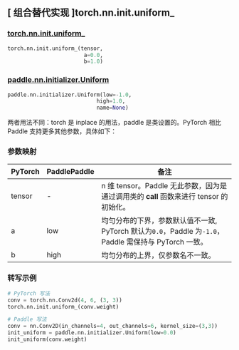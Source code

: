 ## [ 组合替代实现 ]torch.nn.init.uniform_

### [torch.nn.init.uniform_](https://pytorch.org/docs/stable/nn.init.html?highlight=uniform_#torch.nn.init.uniform_)

```python
torch.nn.init.uniform_(tensor,
                        a=0.0,
                        b=1.0)
```

### [paddle.nn.initializer.Uniform](https://www.paddlepaddle.org.cn/documentation/docs/zh/develop/api/paddle/nn/initializer/Uniform_cn.html)

```python
paddle.nn.initializer.Uniform(low=-1.0,
                            high=1.0,
                            name=None)
```

两者用法不同：torch 是 inplace 的用法，paddle 是类设置的。PyTorch 相比 Paddle 支持更多其他参数，具体如下：

### 参数映射

| PyTorch       | PaddlePaddle | 备注                                                   |
| ------------- | ------------ | ------------------------------------------------------ |
| tensor        | -          | n 维 tensor。Paddle 无此参数，因为是通过调用类的 __call__ 函数来进行 tensor 的初始化。    |
| a           |  low          | 均匀分布的下界，参数默认值不一致, PyTorch 默认为`0.0`，Paddle 为`-1.0`，Paddle 需保持与 PyTorch 一致。               |
| b           |  high         | 均匀分布的上界，仅参数名不一致。               |

### 转写示例
```python
# PyTorch 写法
conv = torch.nn.Conv2d(4, 6, (3, 3))
torch.nn.init.uniform_(conv.weight)

# Paddle 写法
conv = nn.Conv2D(in_channels=4, out_channels=6, kernel_size=(3,3))
init_uniform = paddle.nn.initializer.Uniform(low=0.0)
init_uniform(conv.weight)
```
